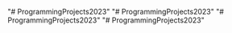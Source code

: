 "# ProgrammingProjects2023" 
"# ProgrammingProjects2023" 
"# ProgrammingProjects2023" 
"# ProgrammingProjects2023" 
